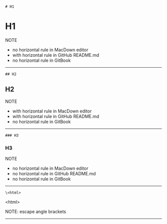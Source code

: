 ```
# H1
```

# H1

NOTE

* no horizontal rule in MacDown editor
* with horizontal rule in GitHub README.md
* no horizontal rule in GitBook

---

```
## H2
```

## H2

NOTE

* with horizontal rule in MacDown editor
* with horizontal rule in GitHub README.md
* no horizontal rule in GitBook

---

```
### H3
```

### H3

NOTE

* no horizontal rule in MacDown editor
* no horizontal rule in GitHub README.md
* no horizontal rule in GitBook

---

```
\<html>
```

\<html>

NOTE: escape angle brackets

---